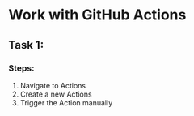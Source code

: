 # Work with GitHub Actions

## Task 1: 
### Steps:
1. Navigate to Actions
2. Create a new Actions
3. Trigger the Action manually
